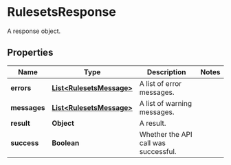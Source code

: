 

# RulesetsResponse

A response object.

## Properties

| Name | Type | Description | Notes |
|------------ | ------------- | ------------- | -------------|
|**errors** | [**List&lt;RulesetsMessage&gt;**](RulesetsMessage.md) | A list of error messages. |  |
|**messages** | [**List&lt;RulesetsMessage&gt;**](RulesetsMessage.md) | A list of warning messages. |  |
|**result** | **Object** | A result. |  |
|**success** | **Boolean** | Whether the API call was successful. |  |



